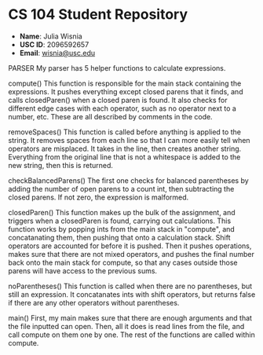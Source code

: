 # CS 104 Student Repository

- **Name**: Julia Wisnia
- **USC ID**: 2096592657
- **Email**: wisnia@usc.edu

PARSER
My parser has 5 helper functions to calculate expressions.

compute()
This function is responsible for the main stack containing the expressions.
It pushes everything except closed parens that it finds, and calls closedParen()
when a closed paren is found. It also checks for different edge cases with each
operator, such as no operator next to a number, etc. These are all described by
comments in the code.

removeSpaces()
This function is called before anything is applied to the string. It removes
spaces from each line so that I can more easily tell when operators are misplaced.
It takes in the line, then creates another string. Everything from the original line
that is not a whitespace is added to the new string, then this is returned.

checkBalancedParens()
The first one checks for balanced parentheses by adding the number 
of open parens to  a count int, then subtracting the closed parens. 
If not zero, the expression is malformed.

closedParen()
This function makes up the bulk of the assignment, and triggers
when a closedParen is found, carrying out calculations. This function
works by popping ints from the main stack in "compute", and concatanating
them, then pushing that onto a calculation stack. Shift operators are
accounted for before it is pushed. Then it pushes operations, makes sure
that there are not mixed operators, and pushes the final number back onto
the main stack for compute, so that any cases outside those parens will 
have access to the previous sums.

noParentheses()
This function is called when there are no parentheses, but still an expression.
It concatanates ints with shift operators, but returns false if there are any
other operators without parentheses.

main()
First, my main makes sure that there are enough arguments and that the file
inputted can open. Then, all it does is read lines from the file, and call compute
on them one by one. The rest of the functions are called within compute.
